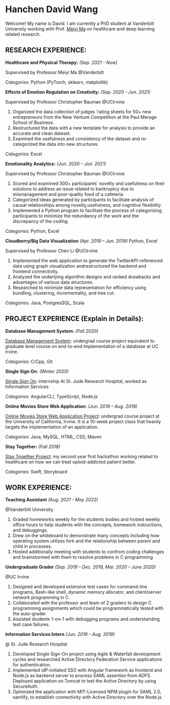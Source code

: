 # Hanchen David Wang
Welcome! My name is David. I am currently a PhD student at Vanderbilt University working with Prof. [Meiyi Ma](https://meiyima.github.io) on healthcare and deep learning related research. 
<!-- Text can be **bold**, _italic_, or ~~strikethrough~~. -->

## RESEARCH EXPERIENCE: 
**Healthcare and Physical Therapy:** _(Sep. 2021 - Now)_

Supervised by Professor Meiyi Ma @Vanderbilt
<!-- 
1. Used deep learning methods (RNN, CNN, attention) to analyze the signals of accelerameter and gyroscope data. 
2. Built a Siamese Neural Network to similarity comparison between two signals data: signal and anchor reference.
3. Designed a framework -->

_Categories_: Python (PyTorch, sklearn, matplotlib)

**Effects of Emotion Regulation on Creativity:** _(Sep. 2020 - Jun. 2021)_

Supervised by Professor Christopher Bauman @UCIrvine

1.  Organized the data collection of judges ‘rating sheets for 50+ new entrepreneurs from the New Venture Competition at the Paul Merage School of Business.
2.  Restructured the data with a new template for analysis to provide an accurate and clean dataset.
3.  Examined the usefulness and consistency of the dataset and re-categorized the data into new structures.
   
_Categories_: Excel

**Emotionality Analytics:** _(Jun. 2020 – Jun. 2021)_

Supervised by Professor Christopher Bauman @UCIrvine

1.  Scored and examined 300+ participants’ novelty and usefulness on their solutions to address an issue related to bankruptcy due to mismanagement and poor-quality food of a cafeteria.
2.  Categorized ideas generated by participants to facilitate analysis of causal relationships among novelty,usefulness, and cognitive flexibility.
3.  Implemented a Python program to facilitate the process of categorizing participants to minimize the redundancy of the work and the discrepancy of the coding.
   
_Categories_: Python, Excel

**Cloudberry/Big Data Visualization** _(Apr. 2019 – Jun. 2019)_
Python, Excel

Supervised by Professor Chen Li @UCIrvine

1. Implemented the web application to generate the TwitterAPI-referenced data using graph visualization andrestructured the backend and frontend connectivity.
2. Analyzed the underlying algorithm designs and ranked drawbacks and advantages of various data structures.
3. Researched to minimize data representation for efficiency using bundling, clustering, incrementality, and tree cut.

_Categories_: Java, PostgresSQL, Scala



## PROJECT EXPERIENCE (Explain in Details): 

**Database Management System:** _(Fall 2020)_

[Database Management System](./database-management-system.html): undergrad course project equivalent to graduate level course on end-to-end implementation of a database at UC Irvine. 

_Categories_: C/Cpp, Git


**Single Sign On:** _(Winter 2020)_

[Single Sign On](./SSO.html): internship At St. Jude Research Hospital, worked as Information Services

_Categories_: AngularCLI, TypeScript, Node.js 


**Online Movies Store Web Application:** _(Jun. 2019 – Aug. 2019)_

[Online Movies Store Web Application Project](./Online-Movies-Store-Web-Application.html): undergrad course project at the University of California, Irvine. It is a 10-week project class that heavily targets the implementation of an application.

_Categories_: Java, MySQL, HTML, CSS, Maven

**Stay Together:** _(Fall 2018)_

[Stay Together Project](./stay-together.html): my second year first hackathon working related to healthcare on how we can treat opioid-addicted patient better.

_Categories_: Swift, Storyboard




## WORK EXPERIENCE:

**Teaching Assistant** _(Aug. 2021 - May 2022)_

@Vanderbilt University

1. Graded homeworks weekly for the students bodies and hosted weekly office hours to help students with the concepts, homework instructions, and debuggings.
2. Drew on the whiteboard to demonstrate many concepts including how operating system utilizes fork and the relationship between parent and child in processes.
3. Hosted additionally meeting with students to confront coding challenges and brainstormed with them to resolve problems in C programming

**Undergraduate Grader** _(Sep. 2019 – Dec. 2019, Mar. 2020 – June 2020)_

@UC Irvine

1. Designed and developed extensive test cases for command-line programs, Bash-like shell, dynamic memory allocator, and client/server network programming in C.
2. Collaborated with the professor and team of 2 graders to design C programming assignments which could be programmatically tested with the auto-grader.
3. Assisted students 1-on-1 with debugging programs and understanding test case failures.

**Information Services Intern** _(Jun. 2019 – Aug. 2019)_

@ St. Jude Research Hospital

1. Developed Single Sign-On project using Agile & Waterfall development cycles and researched Active Directory Federation Service applications for authentication.
2. Implemented idP-initiated SSO with Angular framework as frontend and Node.js as backend server to process SAML assertion from ADFS. Deployed application on Tomcat to test the Active Directory by using SecureAuth.
3. Optimized the application with MIT-Licensed NPM plugin for SAML 2.0, samlify, to establish connectivity with Active Directory over the Node.js.
<!-- [Online Movies Store Web Application Project](./Online-Movies-Store-Web-Application.html). -->

<!-- There should be whitespace between paragraphs.

There should be whitespace between paragraphs. We recommend including a README, or a file with information about your project.

# Header 1

This is a normal paragraph following a header. GitHub is a code hosting platform for version control and collaboration. It lets you and others work together on projects from anywhere.

## Header 2

> This is a blockquote following a header.
>
> When something is important enough, you do it even if the odds are not in your favor.

### Header 3

```js
// Javascript code with syntax highlighting.
var fun = function lang(l) {
  dateformat.i18n = require('./lang/' + l)
  return true;
}
```

```ruby
# Ruby code with syntax highlighting
GitHubPages::Dependencies.gems.each do |gem, version|
  s.add_dependency(gem, "= #{version}")
end
```

#### Header 4

*   This is an unordered list following a header.
*   This is an unordered list following a header.
*   This is an unordered list following a header.

##### Header 5

1.  This is an ordered list following a header.
2.  This is an ordered list following a header.
3.  This is an ordered list following a header.

###### Header 6

| head1        | head two          | three |
|:-------------|:------------------|:------|
| ok           | good swedish fish | nice  |
| out of stock | good and plenty   | nice  |
| ok           | good `oreos`      | hmm   |
| ok           | good `zoute` drop | yumm  |

### There's a horizontal rule below this.

* * *

### Here is an unordered list:

*   Item foo
*   Item bar
*   Item baz
*   Item zip

### And an ordered list:

1.  Item one
1.  Item two
1.  Item three
1.  Item four

### And a nested list:

- level 1 item
  - level 2 item
  - level 2 item
    - level 3 item
    - level 3 item
- level 1 item
  - level 2 item
  - level 2 item
  - level 2 item
- level 1 item
  - level 2 item
  - level 2 item
- level 1 item

### Small image

![Octocat](https://github.githubassets.com/images/icons/emoji/octocat.png)

### Large image

![Branching](https://guides.github.com/activities/hello-world/branching.png)


### Definition lists can be used with HTML syntax.

<dl>
<dt>Name</dt>
<dd>Godzilla</dd>
<dt>Born</dt>
<dd>1952</dd>
<dt>Birthplace</dt>
<dd>Japan</dd>
<dt>Color</dt>
<dd>Green</dd>
</dl>

```
Long, single-line code blocks should not wrap. They should horizontally scroll if they are too long. This line should be long enough to demonstrate this.
```

```
The final element.
``` -->